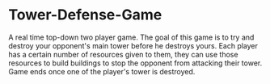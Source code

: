# Tower-Defense-Game
A real time top-down two player game.  The goal of this game is to try and destroy your opponent's main tower before he destroys yours.  Each player has a certain number of resources given to them, they can use those resources to build buildings to stop the opponent from attacking their tower.  Game ends once one of the player's tower is destroyed.
